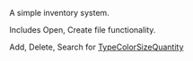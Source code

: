 A simple inventory system.

Includes Open, Create file functionality.

Add, Delete, Search for [Type](Type.md)[Color](Color.md)[Size](Size.md)[Quantity](Quantity.md)